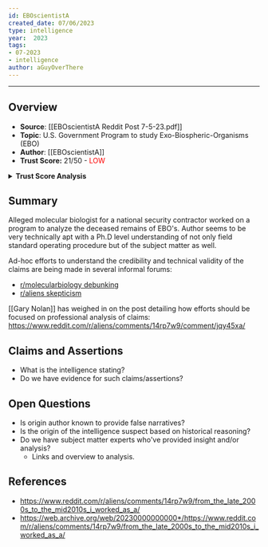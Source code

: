 ```yaml
---
id: EBOscientistA
created_date: 07/06/2023
type: intelligence
year:  2023
tags:
- 07-2023
- intelligence
author: aGuyOverThere
---
```


----

## Overview

- **Source**:  [[EBOscientistA Reddit Post 7-5-23.pdf]]
- **Topic**: U.S. Government Program to study Exo-Biospheric-Organisms (EBO)
- **Author**: [[EBOscientistA]]
- **Trust Score:** 21/50 - <span style="color: red;">LOW</span>

<details>
<summary><b>Trust Score Analysis</b></summary>
<IMG src="https://publish-01.obsidian.md/access/1c31a6f93f82a49b0a9eb31193d6cdec/_images/EBOScientistA_Trust_Score.png" alt="Trust Score"/>
</details>

## Summary

Alleged molecular biologist for a national security contractor worked on a program to analyze the deceased remains of EBO's. Author seems to be very technically apt with a Ph.D level understanding of not only field standard operating procedure but of the subject matter as well. 

Ad-hoc efforts to understand the credibility and technical validity of the claims are being made in several informal forums:

- [r/molecularbiology debunking](https://www.reddit.com/r/molecularbiology/comments/14sbapm/can_any_of_you_debunk_this_possible_offplanet/)
- [r/aliens skepticism](https://www.reddit.com/r/aliens/comments/14sdom8/ebo_scientist_skepticism_thread/?utm_source=share&utm_medium=web2x&context=3)

[[Gary Nolan]] has weighed in on the post detailing how efforts should be focused on professional analysis of claims: https://www.reddit.com/r/aliens/comments/14rp7w9/comment/jqy45xa/


## Claims and Assertions

- What is the intelligence stating? 
- Do we have evidence for such claims/assertions? 

## Open Questions

- Is origin author known to provide false narratives? 
- Is the origin of the intelligence suspect based on historical reasoning?
- Do we have subject matter experts who've provided insight and/or analysis?
	- Links and overview to analysis.

## References

- https://www.reddit.com/r/aliens/comments/14rp7w9/from_the_late_2000s_to_the_mid2010s_i_worked_as_a/
- https://web.archive.org/web/20230000000000*/https://www.reddit.com/r/aliens/comments/14rp7w9/from_the_late_2000s_to_the_mid2010s_i_worked_as_a/